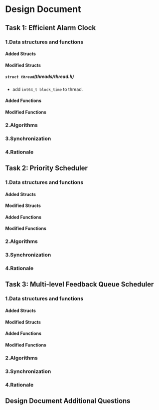 # Design Document

## Task 1: Efficient Alarm Clock

### 1.Data structures and functions

#### Added Structs

#### Modified Structs

##### `struct thread`(threads/thread.h)
- add `int64_t block_time` to thread.


#### Added Functions
#### Modified Functions




### 2.Algorithms

### 3.Synchronization

### 4.Rationale

## Task 2: Priority Scheduler

### 1.Data structures and functions
#### Added Structs

#### Modified Structs

#### Added Functions
#### Modified Functions


### 2.Algorithms

### 3.Synchronization

### 4.Rationale

## Task 3: Multi-level Feedback Queue Scheduler

### 1.Data structures and functions
#### Added Structs

#### Modified Structs

#### Added Functions
#### Modified Functions

### 2.Algorithms

### 3.Synchronization

### 4.Rationale

## Design Document Additional Questions
